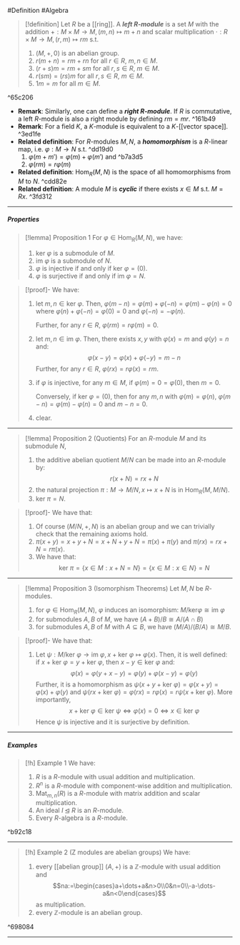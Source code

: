 #Definition #Algebra 

> [!definition]
> Let $R$ be a [[ring]]. A ***left $R$-module*** is a set $M$ with the addition $+:M\times M\to M,(m,n)\mapsto m+n$ and scalar multiplication $\cdot:R\times M\to M,(r,m)\mapsto rm$ s.t. 
> 1. $(M,+,0)$ is an abelian group.
> 2. $r(m+n)=rm+rn$ for all $r\in R$, $m,n\in M$.
> 3. $(r+s)m=rm+sm$ for all $r ,s\in R$, $m\in M$.
> 4. $r(sm)=(rs)m$ for all $r, s\in R$, $m\in M$.
> 5. $1m=m$ for all $m\in M$.

^65c206

- **Remark**: Similarly, one can define a ***right $R$-module***. If $R$ is commutative, a left $R$-module is also a right module by defining $rm=mr$. ^161b49
- **Remark**: For a field $K$, a $K$-module is equivalent to a $K$-[[vector space]]. ^3ed1fe
- **Related definition**: For $R$-modules $M,N$, a ***homomorphism*** is a $R$-linear map, i.e. $\varphi:M\to N$ s.t.  ^dd19d0
	1. $\varphi(m+m')=\varphi(m)+\varphi(m')$ and ^b7a3d5
	2. $\varphi(rm)=r\varphi(m)$
- **Related definition**: $\text{Hom}_{R}(M,N)$ is the space of all homomorphisms from $M$ to $N$. ^cdd82e
- **Related definition**: A module $M$ is ***cyclic*** if there exists $x\in M$ s.t. $M=Rx$. ^3fd312
---
##### Properties
> [!lemma] Proposition 1
> For $\varphi\in \text{Hom}_{R}(M,N)$, we have:
> 1. $\text{ker }\varphi$ is a submodule of $M$.
> 2. $\text{im }\varphi$ is a submodule of $N$.
> 3. $\varphi$ is injective if and only if $\text{ker }\varphi=(0)$.
> 4. $\varphi$ is surjective if and only if $\text{im }\varphi=N$.

> [!proof]-
> We have:
> 1. let $m,n\in \text{ker }\varphi$. Then, $\varphi(m-n)=\varphi(m)+\varphi(-n)=\varphi(m)-\varphi(n)=0$ where $\varphi(n)+\varphi(-n)=\varphi(0)=0$ and $\varphi(-n)=-\varphi(n)$. 
>    
>    Further, for any $r\in R$, $\varphi(rm)=r\varphi(m)=0$.
> 2. let $m,n\in \text{im }\varphi$. Then, there exists $x,y$ with $\varphi(x)=m$ and $\varphi(y)=n$ and: $$\varphi(x-y)=\varphi(x)+\varphi(-y)=m-n$$Further, for any $r\in R$, $\varphi(rx)=r\varphi(x)=rm$. 
> 3. if $\varphi$ is injective, for any $m\in M$, if $\varphi(m)=0=\varphi(0)$, then $m=0$. 
>    
>    Conversely, if $\text{ker }\varphi=(0)$, then for any $m,n$ with $\varphi(m)=\varphi(n)$, $\varphi(m-n)=\varphi(m)-\varphi(n)=0$ and $m-n=0$. 
> 4. clear.
---
> [!lemma] Proposition 2 (Quotients)
> For an $R$-module $M$ and its submodule $N$, 
> 1. the additive abelian quotient $M / N$ can be made into an $R$-module by: $$r(x+N)=rx+N$$
> 2. the natural projection $\pi:M\to M / N,x\mapsto x+N$ is in $\text{Hom}_{R}(M,M / N)$.
> 3. $\text{ker }\pi=N$.

> [!proof]-
> We have that:
> 1. Of course $(M / N,+,N)$ is an abelian group and we can trivially check that the remaining axioms hold.
> 2. $\pi(x+y)=x+y+N=x+N+y+N=\pi(x)+\pi(y)$ and $\pi(rx)=rx+N=r\pi(x)$.
> 3. We have that: $$\text{ker }\pi=\{ x\in M:x+N=N \}=\{ x\in M: x\in N\}=N$$
---
> [!lemma] Proposition 3 (Isomorphism Theorems)
> Let $M,N$ be $R$-modules. 
> 1. for $\varphi\in \text{Hom}_{R}(M,N)$, $\varphi$ induces an isomorphism:  $M /\text{ker} \varphi\cong \text{im }\varphi$
> 2. for submodules $A,B$ of $M$, we have $(A+B) / B\cong A / (A\cap B)$
> 3. for submodules $A,B$ of $M$ with $A\subseteq B$, we have $(M / A) / (B/A)\cong M / B$.

> [!proof]-
> We have that:
> 1. Let $\psi:M / \text{ker }\varphi\to \text{im }\varphi, x+\text{ker }\varphi\mapsto \varphi(x)$. Then, it is well defined: if $x+\text{ker }\varphi=y+\text{ker }\varphi$, then $x-y\in \text{ker }\varphi$ and: $$\varphi(x)=\varphi(y+x-y)=\varphi(y)+\varphi(x-y)=\varphi(y)$$Further, it is a homomorphism as $\psi(x+y+\text{ker }\varphi)=\varphi(x+y)=\varphi(x)+\varphi(y)$ and $\psi(rx+\text{ker }\varphi)=\varphi(rx)=r\varphi(x)=r\psi(x+\text{ker }\varphi)$. More importantly, $$x+\text{ker }\varphi\in\text{ker }\psi \iff\varphi(x)=0\iff x\in \text{ker }\varphi$$Hence $\psi$ is injective and it is surjective by definition.
> 
---
##### Examples
> [!h] Example 1
> We have:
> 1. $R$ is a $R$-module with usual addition and multiplication.
> 2. $R^n$ is a $R$-module with component-wise addition and multiplication.
> 3. $\text{Mat}_{m,n}(R)$ is a $R$-module with matrix addition and scalar multiplication.
> 4. An ideal $I\unlhd R$ is an $R$-module.
> 5. Every $R$-algebra is a $R$-module.

^b92c18

---
> [!h] Example 2 (Z modules are abelian groups)
> We have:
> 1. every [[abelian group]] $(A,+)$ is a $\mathbb{Z}$-module with usual addition and $$na:=\begin{cases}a+\dots+a&n>0\\0&n=0\\-a-\dots-a&n<0\end{cases}$$as multiplication.
> 2. every $\mathbb{Z}$-module is an abelian group.

^698084

---
